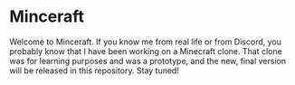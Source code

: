 # Minceraft

Welcome to Minceraft. If you know me from real life or from Discord, you probably know that I have been working on a Minecraft clone. That clone was for learning purposes and was a prototype, and the new, final version will be released in this repository. Stay tuned!